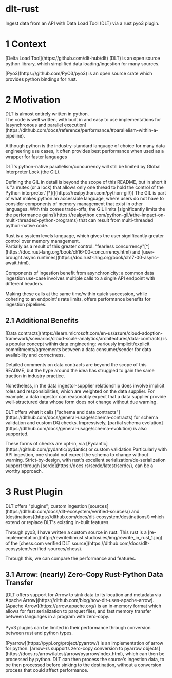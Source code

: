 # dlt-rust
Ingest data from an API with Data Load Tool (DLT) via a rust pyo3 plugin.

# 1 Context
<p>[Delta Load Tool](https://github.com/dlt-hub/dlt) (DLT) is an open source python library, which simplified data loading/ingestion for many sources.<p>

<p>[Pyo3](https://github.com/PyO3/pyo3) is an open source crate which provides python bindings for rust.<p>


# 2 Motivation
<p>DLT is almost entirely written in python.<br>
The code is well written, with built in and easy to use implementations for [asynchronous and parallel execution](https://dlthub.com/docs/reference/performance/#parallelism-within-a-pipeline).<p>

<p>Although python is the industry-standard language of choice for many data engineering use cases, it often provides best performance when used as a wrapper for faster languages<p>
<p>DLT's python-native parallelism/concurrency will still be limited by Global Interpreter Lock (the GIL).<p>
<p>Defining the GIL in detail is beyond the scope of this README, but in short it is "a mutex (or a lock) that allows only one thread to hold the control of the Python interpreter."[*](](https://realpython.com/python-gil/))
The GIL is part of what makes python an accessible language, where users do not have to consider components of memory management that exist in other languages.
With this comes trade-offs; the GIL limits [significantly limits the the performance gains](https://realpython.com/python-gil/#the-impact-on-multi-threaded-python-programs) that can result from multi-threaded python-native code.<p>

<p>Rust is a system levels language, which gives the user significantly greater control over memory management.<br>
Partially as a result of this greater control: "fearless concurrency"[*](https://doc.rust-lang.org/book/ch16-00-concurrency.html) and [user-brought async runtimes](https://doc.rust-lang.org/book/ch17-00-async-await.html).<p>

<p>Components of ingestion benefit from asynchronicity: a common data ingestion use-case involves multiple calls to a single API endpoint with different headers.<p>
<p>Making these calls at the same time/within quick succession, while cohering to an endpoint's rate limits, offers performance benefits for ingestion pipelines.<p>

## 2.1 Additional Benefits
<p>[Data contracts](https://learn.microsoft.com/en-us/azure/cloud-adoption-framework/scenarios/cloud-scale-analytics/architectures/data-contracts) is a popular concept within data engineering: variously implicit/explicit commitments/agreements between a data consumer/sender for data availability and correctness.<p>

<p>Detailed comments on data contracts are beyond the scope of this README, but the hype around the idea has struggled to gain the same traction in industry practice.<p>

<p>Nonetheless, in the data ingestor-supplier relationship does involve implicit roles and responsibilities, which are weighted on the data supplier. For example, a data ingestor can reasonably expect that a data supplier provide well-structured data whose form does not change without due warning.<p>

<p>DLT offers what it calls ["schema and data contracts"](https://dlthub.com/docs/general-usage/schema-contracts) for schema validation and custom DQ checks. Impressively, [partial schema evolution](https://dlthub.com/docs/general-usage/schema-evolution) is also supported.<p>

<p>These forms of checks are opt-in, via [Pydantic](https://github.com/pydantic/pydantic) or custom validation.Particularly with API ingestion, one should not expect the schema to change without warning. Strict-by-design, with rust's excellent serialization/de-serialization support through [serde](https://docs.rs/serde/latest/serde/), can be a worthy approach.<p>

# 3 Rust Plugin
<p>DLT offers "plugins"; custom ingestion [sources](https://dlthub.com/docs/dlt-ecosystem/verified-sources/) and [destinations](https://dlthub.com/docs/dlt-ecosystem/destinations/) which extend or replace DLT's existing in-built features.<p>
<p>Through pyo3, I have written a custom source in rust. This rust is a [re-implementation](http://rewriteitinrust.studiosi.es/img/rewrite_in_rust_1.jpg) of the [chess.com verified DLT source](https://dlthub.com/docs/dlt-ecosystem/verified-sources/chess).<p>
Through this, we can compare the performance and features.

## 3.1 Arrow: (nearly) Zero-Copy Rust-Python Data Transfer
<p>[DLT offers support for Arrow to sink data to its location and metadata via Apache Arrow](https://dlthub.com/blog/how-dlt-uses-apache-arrow). [Apache Arrow](https://arrow.apache.org/) is an in-memory format which allows for fast serialization to parquet files, and fast memory transfer between languages in a program with zero-copy.<br><br>
Pyo3 plugins can be limited in their performance through conversion between rust and python types.<p> <p>[Pyarrow](https://pypi.org/project/pyarrow/) is an implementation of arrow for python. [arrow-rs supports zero-copy conversion to pyarrow objects](https://docs.rs/arrow/latest/arrow/pyarrow/index.html), which can then be processed by python. DLT can then process the source's ingestion data, to be then processed before sinking to the destination, without a conversion process that could affect performance.<p>
